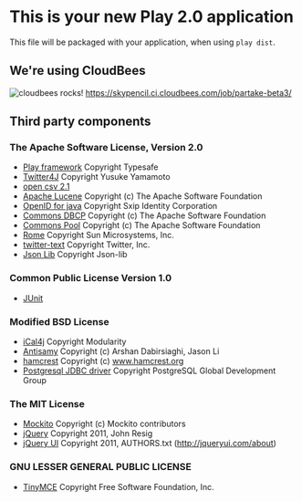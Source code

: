 This is your new Play 2.0 application
=====================================

This file will be packaged with your application, when using `play dist`.

We're using CloudBees
---------------------
![cloudbees rocks!](http://static-www.cloudbees.com/images/badges/BuiltOnDEV.png)
https://skypencil.ci.cloudbees.com/job/partake-beta3/


Third party components
----------------------
### The Apache Software License, Version 2.0
- [Play framework](http://www.playframework.org/) Copyright Typesafe
- [Twitter4J](http://twitter4j.org/) Copyright Yusuke Yamamoto
- [open csv 2.1](http://opencsv.sourceforge.net/)
- [Apache Lucene](http://lucene.apache.org/java/docs/) Copyright (c) The Apache Software Foundation
- [OpenID for java](http://code.google.com/p/openid4java/) Copyright Sxip Identity Corporation
- [Commons DBCP](http://commons.apache.org/dbcp/) Copyright (c) The Apache Software Foundation
- [Commons Pool](http://commons.apache.org/pool/) Copyright (c) The Apache Software Foundation
- [Rome](http://rometools.org/) Copyright Sun Microsystems, Inc.
- [twitter-text](https://github.com/twitter/twitter-text-java) Copyright Twitter, Inc.
- [Json Lib](http://json-lib.sourceforge.net/) Copyright Json-lib

### Common Public License Version 1.0
- [JUnit](http://junit.org/)

### Modified BSD License
- [iCal4j](http://m2.modularity.net.au/projects/ical4j/) Copyright Modularity
- [Antisamy](http://code.google.com/p/owaspantisamy/) Copyright (c) Arshan Dabirsiaghi, Jason Li
- [hamcrest](http://code.google.com/p/hamcrest/) Copyright (c) www.hamcrest.org
- [Postgresql JDBC driver](http://www.postgresql.org/) Copyright PostgreSQL Global Development Group

### The MIT License
- [Mockito](http://code.google.com/p/mockito/) Copyright (c) Mockito contributors
- [jQuery](http://jquery.com/) Copyright 2011, John Resig
- [jQuery UI](http://jqueryui.com/) Copyright 2011, AUTHORS.txt (http://jqueryui.com/about)

### GNU LESSER GENERAL PUBLIC LICENSE
- [TinyMCE](http://www.tinymce.com/) Copyright Free Software Foundation, Inc.

